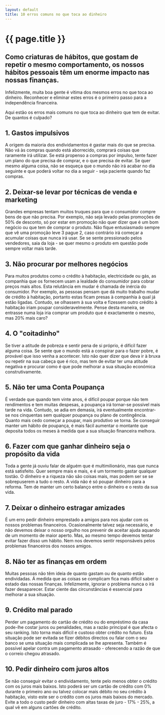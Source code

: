 ```yaml
---
layout: default
title: 10 erros comuns no que toca ao dinheiro
---
```


# {{ page.title }}

## Como criaturas de hábitos, que gostam de repetir o mesmo comportamento, os nossos hábitos pessoais têm um enorme impacto nas nossas finanças.

Infelizmente, muita boa gente é vítima dos mesmos erros no que toca ao dinheiro. Reconhecer e eliminar estes erros é o primeiro passo para a independência financeira.

Aqui estão os erros mais comuns no que toca ao dinheiro que tem de evitar. De quantos é culpado?

## 1. Gastos impulsivos

A origem da maioria dos endividamentos é gastar mais do que se precisa. Não vá às compras quando está aborrecido, comprará coisas que raramente irá utilizar. Se está propenso a compras por impulso, tente fazer um plano do que precisa de comprar, e o que precisa de evitar. Se quer mesmo alguma coisa, não se esqueça que o mundo não irá acabar no dia seguinte e que poderá voltar no dia a seguir - seja paciente quando faz compras.
## 2. Deixar-se levar por técnicas de venda e marketing

Grandes empresas tentam muitos truques para que o consumidor compre bens de que não precisa. Por exemplo, não seja levado pelas promoções de 50% de desconto, só por estar em promoção não quer dizer que é um bom negócio ou que tem de comprar o produto. Não fique entusiasmado sempre que vê uma promoção leve 3 pague 2, caso contrário irá começar a acumular coisas que nunca irá usar. Se se sente pressionado pelos vendedores, saia da loja - se quer mesmo o produto em questão pode sempre voltar mais tarde.
## 3. Não procurar por melhores negócios

Para muitos produtos como o crédito à habitação, electricidade ou gás, as companhia que os fornecem usam a lealdade do consumidor para cobrar preços mais altos. Esta relutância em mudar é chamada de inércia do consumidor. Por exemplo, as pessoas pensam que dá muito trabalho mudar de crédito à habitação, portanto estas ficam presas à companhia à qual já estão ligadas. Contudo, se olhassem à sua volta e fizessem outro crédito à habitação iriam poupar consideravelmente. Pense desta maneira, se entrasse numa loja iria comprar um produto que é exactamente o mesmo, mas 20% mais caro?
## 4. O "coitadinho"

Se tiver a atitude de pobreza e sentir pena de si próprio, é difícil fazer alguma coisa. Se sente que o mundo está a conspirar para o fazer pobre, é provável que isso venha a acontecer. Isto não quer dizer que deva ir à bruxa ou repetir na sua cabeça que é rico, mas tem de evitar ter uma atitude negativa e procurar como é que pode melhorar a sua situação económica construtivamente.
## 5. Não ter uma Conta Poupança

É verdade que quando tem vinte anos, é difícil poupar porque não tem rendimentos e tem muitas despesas, a poupança irá tornar-se possível mais tarde na vida. Contudo, se adia em demasia, irá eventualmente encontrar-se nos cinquentas sem qualquer poupança ou plano de contingência. Quanto mais cedo começar a poupar, mais produtivo se torna. Se conseguir manter um hábito de poupança, é mais fácil aumentar o montante que deposita todos os meses à medida que a sua situação financeira melhora.
## 6. Fazer com que ganhar dinheiro seja o propósito da vida

Toda a gente já ouviu falar de alguém que é multimilionário, mas que nunca está satisfeito. Quer sempre mais e mais, e é um tormento gastar qualquer tostão. O dinheiro e a riqueza não são coisas mais, mas podem ser se se sobrepuserem a tudo o resto. A vida não é só poupar dinheiro para a reforma. Tem de manter um certo balanço entre o dinheiro e o resto da sua vida.
## 7. Deixar o dinheiro estragar amizades

É um erro pedir dinheiro emprestado a amigos para nos ajudar com os nossos problemas financeiros. Ocasionalmente talvez seja necessário, e não devemos deixar o nosso orgulho nos prevenir de aceitar ajuda aquando de um momento de maior aperto. Mas, ao mesmo tempo devemos tentar evitar fazer disso um hábito. Nem nos devemos sentir responsáveis pelos problemas financeiros dos nossos amigos.
## 8. Não ter as finanças em ordem

Muitas pessoas não têm ideia de quanto gastam ou de quanto estão endividadas. Á medida que as coisas se complicam fica mais difícil saber o estado das nossas finanças. Infelizmente, ignorar o problema nunca o irá fazer desaparecer. Estar ciente das circunstâncias é essencial para melhorar a sua situação.
## 9. Crédito mal parado

Perder um pagamento do cartão de crédito ou do empréstimo da casa pode-lhe costar juros ou penalidades, mas a razão principal é que afecta o seu ranking. Isto torna mais difícil e custoso obter crédito no futuro. Esta situação pode ser evitada se fizer débitos directos ou falar com o seu banco se uma situação mais complicada se lhe apresenta. Também é possível apelar contra um pagamento atrasado - oferecendo a razão de que o correio chegou atrasado.
## 10. Pedir dinheiro com juros altos

Se não conseguir evitar o endividamento, tente pelo menos obter o crédito com os juros mais baixos. Isto poderá ser um cartão de crédito com 0% durante o primeiro ano ou talvez colocar mais débito no seu crédito à habitação, visto este ser o crédito com os juros mais baixos do mercado. Evite a todo o custo pedir dinheiro com altas taxas de juro - 17% - 25%, a qual vê em alguns cartões de crédito.